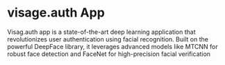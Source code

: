 # visage.auth App

Visag.auth app is a state-of-the-art deep learning application that revolutionizes user authentication using facial recognition. 
Built on the powerful DeepFace library, it leverages advanced models like MTCNN for robust face detection and FaceNet for high-precision facial verification
